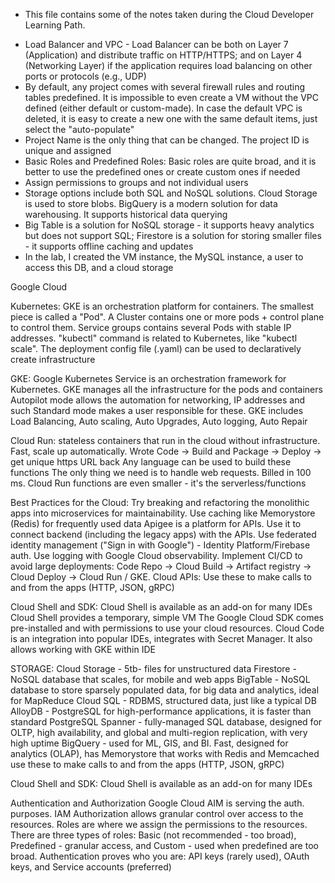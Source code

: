 * This file contains some of the notes taken during the Cloud Developer Learning Path.

- Load Balancer and VPC - Load Balancer can be both on Layer 7 (Application) and distribute traffic on HTTP/HTTPS; and on Layer 4 (Networking Layer) if the application requires load balancing on other ports or protocols (e.g., UDP)
- By default, any project comes with several firewall rules and routing tables predefined. It is impossible to even create a VM without the VPC defined (either default or custom-made). In case the default VPC is deleted, it is easy to create a new one with the 
same default items, just select the "auto-populate"
- Project Name is the only thing that can be changed. The project ID is unique and assigned
- Basic Roles and Predefined Roles: Basic roles are quite broad, and it is better to use the predefined ones or create custom ones if needed
- Assign permissions to groups and not individual users
- Storage options include both SQL and NoSQL solutions. Cloud Storage is used to store blobs. BigQuery is a modern solution for data warehousing. It supports historical data querying
- Big Table is a solution for NoSQL storage - it supports heavy analytics but does not support SQL; Firestore is a solution for storing smaller files - it supports offline caching and updates
- In the lab, I created the VM instance, the MySQL instance, a user to access this DB, and a cloud storage

Google Cloud


Kubernetes:
GKE is an orchestration platform for containers. The smallest piece is called a "Pod". A Cluster contains one or more pods + control plane to control them. Service groups contains several Pods with stable IP addresses. "kubectl" command is related to Kubernetes, like "kubectl scale". The deployment config file (.yaml) can be used to declaratively create infrastructure

GKE:
Google Kubernetes Service is an orchestration framework for Kubernetes.
GKE manages all the infrastructure for the pods and containers
Autopilot mode allows the automation for networking, IP addresses and such
Standard mode makes a user responsible for these.
GKE includes Load Balancing, Auto scaling, Auto Upgrades, Auto logging, Auto Repair

Cloud Run:
stateless containers that run in the cloud without infrastructure. Fast, scale up automatically. Wrote Code -> Build and Package -> Deploy -> get unique https URL back 
Any language can be used to build these functions
The only thing we need is to handle web requests.
Billed in 100 ms.
Cloud Run functions are even smaller - it's the serverless/functions

Best Practices for the Cloud:
Try breaking and refactoring the monolithic apps into microservices for maintainability.
Use caching like Memorystore (Redis) for frequently used data
Apigee is a platform for APIs. Use it to connect backend (including the legacy apps) with the APIs.
Use federated identity management ("Sign in with Google") - Identity Platform/Firebase auth.
Use logging with Google Cloud observability.
Implement CI/CD to avoid large deployments: Code Repo -> Cloud Build -> Artifact registry -> Cloud Deploy -> Cloud Run / GKE.
Cloud APIs:
Use these to make calls to and from the apps (HTTP, JSON, gRPC)

Cloud Shell and SDK:
Cloud Shell is available as an add-on for many IDEs
Cloud Shell provides a temporary, simple VM The Google Cloud SDK comes pre-installed and with permissions to use your cloud resources.
Cloud Code is an integration into popular IDEs, integrates with Secret Manager. It also allows working with GKE within IDE

STORAGE:
Cloud Storage - 5tb- files for unstructured data
Firestore - NoSQL database that scales, for mobile and web apps
BigTable - NoSQL database to store sparsely populated data, for big data and analytics, ideal for MapReduce
Cloud SQL - RDBMS, structured data, just like a typical DB
AlloyDB - PostgreSQL for high-performance applications, it is faster than standard PostgreSQL
Spanner - fully-managed SQL database, designed for OLTP, high availability, and global and multi-region replication, with very high uptime
BigQuery - used for ML, GIS, and BI. Fast, designed for analytics (OLAP), has Memorystore that works with Redis and Memcached
use these to make calls to and from the apps (HTTP, JSON, gRPC)

Cloud Shell and SDK:
Cloud Shell is available as an add-on for many IDEs

Authentication and Authorization
Google Cloud AIM is serving the auth. purposes.
IAM Authorization allows granular control over access to the resources.
Roles are where we assign the permissions to the resources.
There are three types of roles: Basic (not recommended - too broad), Predefined - granular access, and Custom - used when predefined are too broad.
Authentication proves who you are: API keys (rarely used), OAuth keys, and Service accounts (preferred)

